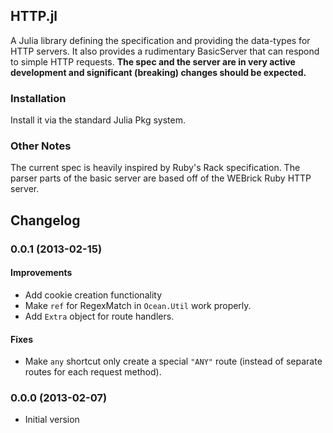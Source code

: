## HTTP.jl

A Julia library defining the specification and providing the data-types for HTTP servers. It also provides a rudimentary BasicServer that can respond to simple HTTP requests. **The spec and the server are in very active development and significant (breaking) changes should be expected.**

### Installation

Install it via the standard Julia Pkg system.

### Other Notes

The current spec is heavily inspired by Ruby's Rack specification. The parser parts of the basic server are based off of the WEBrick Ruby HTTP server.

## Changelog

### 0.0.1 (2013-02-15)
#### Improvements
* Add cookie creation functionality
* Make `ref` for RegexMatch in `Ocean.Util` work properly.
* Add `Extra` object for route handlers.
#### Fixes
* Make `any` shortcut only create a special `"ANY"` route (instead of separate routes for each request method).

### 0.0.0 (2013-02-07)
* Initial version
